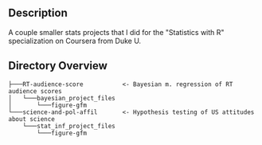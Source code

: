 ## Description
A couple smaller stats projects that I did for the "Statistics with R" specialization on Coursera from Duke U.

## Directory Overview
```
├───RT-audience-score           <- Bayesian m. regression of RT audience scores
│   └───bayesian_project_files
│       └───figure-gfm
└───science-and-pol-affil       <- Hypothesis testing of US attitudes about science  
    └───stat_inf_project_files
        └───figure-gfm
```
